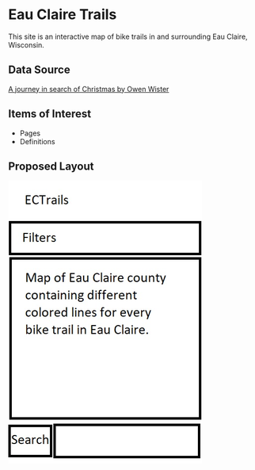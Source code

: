 Eau Claire Trails
========
This site is an interactive map of bike trails in and surrounding Eau Claire, Wisconsin.

Data Source
-----------
[A journey in search of Christmas by Owen Wister](https://www.gutenberg.org/ebooks/71547)

Items of Interest
-----------------
- Pages
- Definitions

Proposed Layout
---------------
![alt text](./ECTrailsSite.jpg "Sample Layout")
